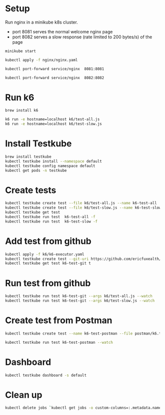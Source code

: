 # Setup

Run nginx in a minikube k8s cluster.
* port 8081 serves the normal welcome nginx page
* port 8082 serves a slow response (rate limited to 200 bytes/s) of the page

```bash
minikube start

kubectl apply -f nginx/nginx.yaml

kubectl port-forward service/nginx  8081:8081

kubectl port-forward service/nginx  8082:8082
```

# Run k6

```bash
brew install k6

k6 run -e hostname=localhost k6/test-all.js
k6 run -e hostname=localhost k6/test-slow.js
```

# Install Testkube

```bash
brew install testkube
kubectl testkube install --namespace default
kubectl testkube config namespace default
kubectl get pods -n testkube
```

# Create tests
```bash
kubectl testkube create test --file k6/test-all.js --name k6-test-all
kubectl testkube create test --file k6/test-slow.js --name k6-test-slow
kubectl testkube get test
kubectl testkube run test  k6-test-all -f
kubectl testkube run test  k6-test-slow -f

```


# Add test from github
```bash
kubectl apply -f k6/k6-executor.yaml
kubectl testkube create test --git-uri https://github.com/ericfuxealth/testkube.git --git-branch main --git-path k6 --type "k6/script" --name k6-test-git
kubectl testkube get test k6-test-git t
```

# Run test from github

```bash
kubectl testkube run test k6-test-git --args k6/test-all.js --watch
kubectl testkube run test k6-test-git --args k6/test-slow.js --watch
```

# Create test from Postman

```bash
kubectl testkube create test --name k6-test-postman --file postman/k6.test-normal.json --type postman/collection

kubectl testkube run test k6-test-postman --watch
```


# Dashboard
```bash
kubectl testkube dashboard -s default

```



# Clean up
```bash
kubectl delete jobs `kubectl get jobs -o custom-columns=:.metadata.name`
```
